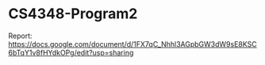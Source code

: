 # CS4348-Program2

Report: https://docs.google.com/document/d/1FX7qC_Nhhl3AGpbGW3dW9sE8KSC6bTqY1v8fHYdkOPg/edit?usp=sharing
